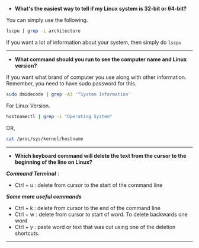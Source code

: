 
- **What's the easiest way to tell if my Linux system is 32-bit or 64-bit?**

You can simply use the following.
```bash
lscpu | grep -i architecture  
```
If you want a lot of information about your system, then simply do `lscpu`

---

- **What command should you run to see the computer name and Linux version?**

If you want what brand of computer you use along with other information. Remember, you need to have sudo password for this.
```bash
sudo dmidecode | grep -A3 '^System Information'
```

For Linux Version.
```bash
hostnamectl | grep -i "Operating System"
```

OR,
```bash
cat /proc/sys/kernel/hostname
```

---
- **Which keyboard command will delete the text from the cursor to the beginning of the line on Linux?**

***Command Terminal*** :

- Ctrl + u : delete from cursor to the start of the command line

***Some more useful commands*** 

- Ctrl + k : delete from cursor to the end of the command line
- Ctrl + w : delete from cursor to start of word. To delete backwards one word
- Ctrl + y : paste word or text that was cut using one of the deletion shortcuts.

---
